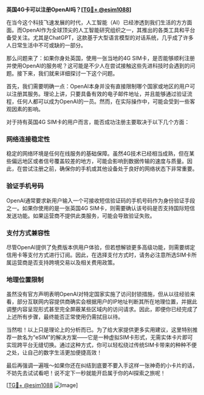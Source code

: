 **英国4G卡可以注册OpenAI吗？[[TG💪+ @esim1088](https://t.me/s/esim1088)]**

在当今这个科技飞速发展的时代，人工智能（AI）已经渗透到我们生活的方方面面。而OpenAI作为全球顶尖的人工智能研究组织之一，其推出的各类工具和平台备受关注。尤其是ChatGPT，这款基于大型语言模型的对话系统，几乎成了许多人日常生活中不可或缺的一部分。

那么问题来了：如果你身处英国，使用一张当地的4G SIM卡，是否能够顺利注册并使用OpenAI的服务呢？这可能是不少人在尝试接触这些先进科技时会遇到的问题。接下来，我们就来详细探讨一下这个问题。

首先，我们需要明确一点：OpenAI本身并没有直接限制哪个国家或地区的用户可以注册其服务。理论上讲，只要具备有效的电子邮件地址，并且能够通过验证流程，任何人都可以成为OpenAI的一员。然而，在实际操作中，可能会受到一些客观因素的影响。

对于持有英国4G SIM卡的用户而言，能否成功注册主要取决于以下几个方面：

### 网络连接稳定性

稳定的网络环境是任何在线服务的基础保障。虽然4G技术已经相当成熟，但在某些偏远地区或者信号覆盖较差的地方，可能会影响到数据传输的速度与质量。因此，在尝试注册之前，确保你的手机或其他设备处于良好的网络状态下非常重要。

### 验证手机号码

OpenAI通常要求新用户输入一个可接收短信验证码的手机号码作为身份验证手段之一。如果你使用的是一张英国4G SIM卡，则需要确认该号码是否支持国际短信发送功能。如果运营商不提供此类服务，可能会导致验证失败。

### 支付方式兼容性

尽管OpenAI提供了免费版本供用户体验，但若想解锁更多高级功能，则需要绑定信用卡等支付方式进行订阅。因此，在选择支付方式时，请务必注意所选SIM卡所属运营商是否支持跨境交易以及相关费用政策。

### 地理位置限制

虽然没有官方声明表明OpenAI对特定国家实施了访问封锁措施，但从以往经验来看，部分互联网内容提供商确实会根据用户的IP地址判断其所在地理位置，并据此调整内容呈现形式甚至完全屏蔽某些区域内的访问请求。因此，即便你已经完成了上述所有步骤，最终能否正常使用仍需拭目以待。

当然啦！以上只是理论上的分析而已。为了给大家提供更多实用建议，这里特别推荐一款名为“eSIM”的解决方案——它是一种虚拟SIM卡形式，无需实体卡片即可实现跨平台无缝切换。通过这种方式，你可以轻松绕过传统SIM卡带来的种种不便之处，让自己的数字生活更加便捷高效！

最后再强调一遍哦～如果你还在纠结到底要不要入手这样一张神奇的小卡片的话，不妨先去试试看吧！说不定下一秒就能开启属于你的AI探索之旅呢！

[[TG💪+ @esim1088](https://t.me/s/esim1088) ![Image](https://i.postimg.cc/4NQfJmqS/Snipaste-2025-05-13-00-14-12.png)]
